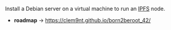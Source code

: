 Install a Debian server on a virtual machine to run an [IPFS](https://ipfs.io/) node.
* **roadmap** -> https://clem9nt.github.io/born2beroot_42/
